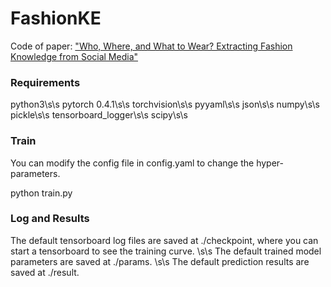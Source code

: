 # FashionKE
Code of paper: ["Who, Where, and What to Wear? Extracting Fashion Knowledge from Social Media"](https://dl.acm.org/doi/pdf/10.1145/3343031.3350889)

### Requirements
python3\s\s
pytorch 0.4.1\s\s
torchvision\s\s
pyyaml\s\s
json\s\s
numpy\s\s
pickle\s\s
tensorboard\_logger\s\s
scipy\s\s

### Train
You can modify the config file in config.yaml to change the hyper-parameters.

python train.py 

### Log and Results
The default tensorboard log files are saved at ./checkpoint, where you can start a tensorboard to see the training curve. \s\s
The default trained model parameters are saved at ./params. \s\s
The default prediction results are saved at ./result.
